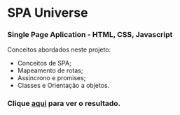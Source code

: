 # SPA Universe

### Single Page Aplication - HTML, CSS, Javascript


Conceitos abordados neste projeto:

- Conceitos de SPA;
- Mapeamento de rotas;
- Assíncrono e promises;
- Classes e Orientação a objetos.

### Clique [aqui](https://rocketseat-explorer-orpin.vercel.app/) para ver o resultado.

